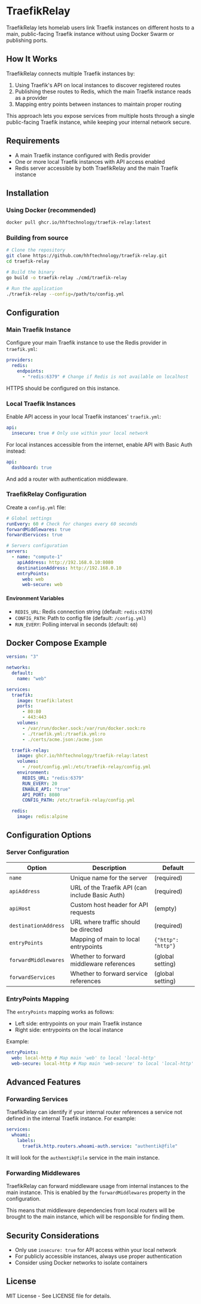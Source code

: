 # TraefikRelay

TraefikRelay lets homelab users link Traefik instances on different hosts to a main, public-facing Traefik instance without using Docker Swarm or publishing ports.

## How It Works

TraefikRelay connects multiple Traefik instances by:

1. Using Traefik's API on local instances to discover registered routes
2. Publishing these routes to Redis, which the main Traefik instance reads as a provider
3. Mapping entry points between instances to maintain proper routing

This approach lets you expose services from multiple hosts through a single public-facing Traefik instance, while keeping your internal network secure.

## Requirements

- A main Traefik instance configured with Redis provider
- One or more local Traefik instances with API access enabled
- Redis server accessible by both TraefikRelay and the main Traefik instance

## Installation

### Using Docker (recommended)

```bash
docker pull ghcr.io/hhftechnology/traefik-relay:latest
```

### Building from source

```bash
# Clone the repository
git clone https://github.com/hhftechnology/traefik-relay.git
cd traefik-relay

# Build the binary
go build -o traefik-relay ./cmd/traefik-relay

# Run the application
./traefik-relay --config=/path/to/config.yml
```

## Configuration

### Main Traefik Instance

Configure your main Traefik instance to use the Redis provider in `traefik.yml`:

```yaml
providers:
  redis:
    endpoints:
      - "redis:6379" # Change if Redis is not available on localhost
```

HTTPS should be configured on this instance.

### Local Traefik Instances

Enable API access in your local Traefik instances' `traefik.yml`:

```yaml
api:
  insecure: true # Only use within your local network
```

For local instances accessible from the internet, enable API with Basic Auth instead:

```yaml
api:
  dashboard: true
```

And add a router with authentication middleware.

### TraefikRelay Configuration

Create a `config.yml` file:

```yaml
# Global settings
runEvery: 60 # Check for changes every 60 seconds
forwardMiddlewares: true
forwardServices: true

# Servers configuration
servers:
  - name: "compute-1"
    apiAddress: http://192.168.0.10:8080
    destinationAddress: http://192.168.0.10
    entryPoints:
      web: web
      web-secure: web
```

#### Environment Variables

- `REDIS_URL`: Redis connection string (default: `redis:6379`)
- `CONFIG_PATH`: Path to config file (default: `/config.yml`)
- `RUN_EVERY`: Polling interval in seconds (default: `60`)

## Docker Compose Example

```yaml
version: "3"

networks:
  default:
    name: "web"

services:
  traefik:
    image: traefik:latest
    ports:
      - 80:80
      - 443:443
    volumes:
      - /var/run/docker.sock:/var/run/docker.sock:ro
      - ./traefik.yml:/traefik.yml:ro
      - ./certs/acme.json:/acme.json

  traefik-relay:
    image: ghcr.io/hhftechnology/traefik-relay:latest
    volumes:
      - /root/config.yml:/etc/traefik-relay/config.yml
    environment:
      REDIS_URL: "redis:6379"
      RUN_EVERY: 20
      ENABLE_API: "true"
      API_PORT: 8080
      CONFIG_PATH: /etc/traefik-relay/config.yml

  redis:
    image: redis:alpine
```

## Configuration Options

### Server Configuration

| Option               | Description                                     | Default            |
| -------------------- | ----------------------------------------------- | ------------------ |
| `name`               | Unique name for the server                      | (required)         |
| `apiAddress`         | URL of the Traefik API (can include Basic Auth) | (required)         |
| `apiHost`            | Custom host header for API requests             | (empty)            |
| `destinationAddress` | URL where traffic should be directed            | (required)         |
| `entryPoints`        | Mapping of main to local entrypoints            | `{"http": "http"}` |
| `forwardMiddlewares` | Whether to forward middleware references        | (global setting)   |
| `forwardServices`    | Whether to forward service references           | (global setting)   |

### EntryPoints Mapping

The `entryPoints` mapping works as follows:

- Left side: entrypoints on your main Traefik instance
- Right side: entrypoints on the local instance

Example:

```yaml
entryPoints:
  web: local-http # Map main 'web' to local 'local-http'
  web-secure: local-http # Map main 'web-secure' to local 'local-http'
```

## Advanced Features

### Forwarding Services

TraefikRelay can identify if your internal router references a service not defined in the internal Traefik instance. For example:

```yaml
services:
  whoami:
    labels:
      traefik.http.routers.whoami-auth.service: "authentik@file"
```

It will look for the `authentik@file` service in the main instance.

### Forwarding Middlewares

TraefikRelay can forward middleware usage from internal instances to the main instance. This is enabled by the `forwardMiddlewares` property in the configuration.

This means that middleware dependencies from local routers will be brought to the main instance, which will be responsible for finding them.

## Security Considerations

- Only use `insecure: true` for API access within your local network
- For publicly accessible instances, always use proper authentication
- Consider using Docker networks to isolate containers

## License

MIT License - See LICENSE file for details.
